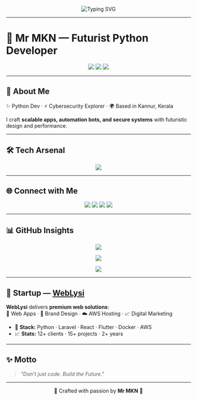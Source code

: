 <!-- Futuristic Typing Banner -->
<p align="center">
  <img src="https://readme-typing-svg.herokuapp.com?font=Orbitron&size=28&duration=3000&pause=800&color=00FFCC&center=true&vCenter=true&width=800&lines=Hello+%F0%9F%91%8B+I'm+Mr+MKN;Python+Developer+%F0%9F%90%8D;Cybersecurity+Enthusiast+%F0%9F%94%92;Building+the+Future+%F0%9F%9A%80" alt="Typing SVG">
</p>

---

# 🚀 Mr MKN — Futurist Python Developer

<p align="center">
  <img src="https://img.shields.io/badge/AGE-21-00FFCC?style=for-the-badge" />
  <img src="https://img.shields.io/badge/COUNTRY-INDIA-00FFCC?style=for-the-badge" />
  <img src="https://img.shields.io/badge/DOMAIN-Software%20%26%20Cybersecurity-00FFCC?style=for-the-badge" />
</p>

---

## 🌌 About Me  
✨ Python Dev · ⚡ Cybersecurity Explorer · 🌍 Based in Kannur, Kerala  

I craft **scalable apps, automation bots, and secure systems** with futuristic design and performance.  

---

## 🛠️ Tech Arsenal
<p align="center">
  <img src="https://skillicons.dev/icons?i=python,fastapi,flask,react,nodejs,angular,aws,docker,linux,git" />
</p>

---

## 🌐 Connect with Me
<p align="center">
  <a href="https://www.mr-mkn.in"><img src="https://img.shields.io/badge/Website-00FFCC?style=for-the-badge&logo=vercel&logoColor=000" /></a>
  <a href="https://www.linkedin.com/in/muhammed-kn"><img src="https://img.shields.io/badge/LinkedIn-00FFCC?style=for-the-badge&logo=linkedin&logoColor=000" /></a>
  <a href="https://www.instagram.com/mr.mkn_ig"><img src="https://img.shields.io/badge/Instagram-00FFCC?style=for-the-badge&logo=instagram&logoColor=000" /></a>
  <a href="https://www.youtube.com/@Mr-MKN-YT"><img src="https://img.shields.io/badge/YouTube-00FFCC?style=for-the-badge&logo=youtube&logoColor=000" /></a>
</p>

---

## 📊 GitHub Insights
<p align="center">
  <img src="https://github-readme-stats.vercel.app/api?username=MrMKN&show_icons=true&theme=radical&title_color=00FFCC&icon_color=00FFCC&text_color=FFFFFF&bg_color=0D1117" />
</p>

<p align="center">
  <img src="https://github-readme-streak-stats.herokuapp.com?user=MrMKN&theme=highcontrast&hide_border=true&ring=00FFCC&fire=00FFCC&currStreakLabel=00FFCC" />
</p>

<p align="center">
  <img src="https://github-readme-stats.vercel.app/api/top-langs/?username=MrMKN&layout=compact&title_color=00FFCC&text_color=FFFFFF&bg_color=0D1117" />
</p>

---

## 🏢 Startup — [WebLysi](https://www.weblysi.in)
**WebLysi** delivers **premium web solutions**:  
🚀 Web Apps · 🎨 Brand Design · ☁️ AWS Hosting · 📈 Digital Marketing  

- 🧰 **Stack:** Python · Laravel · React · Flutter · Docker · AWS  
- 📈 **Stats:** 12+ clients · 15+ projects · 2+ years  

---

## ✨ Motto
> *"Don’t just code. Build the Future."*

---

<p align="center">
  💎 Crafted with passion by <b>Mr MKN</b> 💎
</p>
